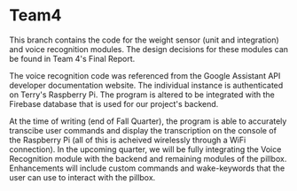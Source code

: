 # Team4

This branch contains the code for the weight sensor (unit and integration) and voice recognition modules. The design decisions for these modules can be found in Team 4's Final Report.

The voice recognition code was referenced from the Google Assistant API developer documentation website. The individual instance is authenticated on Terry's Raspberry Pi. The program is altered to be integrated with the Firebase database that is used for our project's backend. 

At the time of writing (end of Fall Quarter), the program is able to accurately transcibe user commands and display the transcription on the console of the Raspberry Pi (all of this is acheived wirelessly through a WiFi connection). In the upcoming quarter, we will be fully integrating the Voice Recognition module with the backend and remaining modules of the pillbox. Enhancements will include custom commands and wake-keywords that the user can use to interact with the pillbox.
